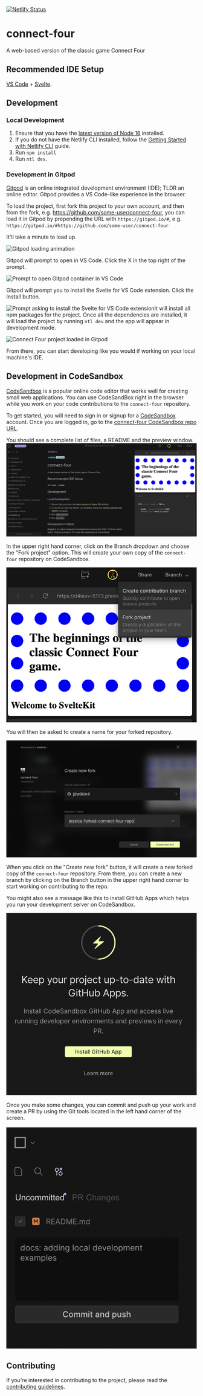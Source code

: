 [![Netlify Status](https://api.netlify.com/api/v1/badges/9d86a366-98d4-48d3-acf1-0fd2c817daec/deploy-status)](https://app.netlify.com/sites/awesome-connect-four/deploys)

# connect-four

A web-based version of the classic game Connect Four

## Recommended IDE Setup

[VS Code](https://code.visualstudio.com/) +
[Svelte](https://marketplace.visualstudio.com/items?itemName=svelte.svelte-vscode).

## Development

### Local Development

1. Ensure that you have the [latest version of Node 16](https://nodejs.org/en/download/) installed.
1. If you do not have the Netlify CLI installed, follow the
   [Getting Started with Netlify CLI](https://docs.netlify.com/cli/get-started/) guide.
1. Run `npm install`
1. Run `ntl dev`.

### Development in Gitpod

[Gitpod](https://gitpod.io) is an online integrated development environment (IDE); TLDR an online
editor. Gitpod provides a VS Code-like experience in the browser.

To load the project, first fork this project to your own account, and then from the fork, e.g.
https://github.com/some-user/connect-four, you can load it in Gitpod by prepending the URL with
`https://gitpod.io/#`, e.g. `https://gitpod.io/#https://github.com/some-user/connect-four`

It'll take a minute to load up.

![Gitpod loading animation](gitpod-loading.png)

Gitpod will prompt to open in VS Code. Click the X in the top right of the prompt.

![Prompt to open Gitpod container in VS Code](open-in-gitpod-container-vscode.png)

Gitpod will prompt you to install the Svelte for VS Code extension. Click the Install button.

![Prompt asking to install the Svelte for VS Code extension](svelte-for-vs-code-extension.png)It
will install all npm packages for the project. Once all the dependencies are installed, it will load
the project by running `ntl dev` and the app will appear in development mode.

![Connect Four project loaded in Gitpod](gitpod.png)

From there, you can start developing like you would if working on your local machine's IDE.

## Development in CodeSandbox
[CodeSandbox](https://codesandbox.io/) is a popular online code editor that works well for creating small web applications. You can use CodeSandBox right in the browser while you work on your code contributions to the `connect-four` repository. 

To get started, you will need to sign in or signup for a [CodeSandbox](https://codesandbox.io/) account. Once you are logged in, go to the [connect-four CodeSandbox repo URL](https://codesandbox.io/p/github/nickytonline/connect-four/main?file=%2FREADME.md).

You should see a complete list of files, a README and the preview window. 
![connect four CodeSandbox repo](assets/codesandbox-connect-four.png)

In the upper right hand corner, click on the Branch dropdown and choose the "Fork project" option. This will create your own copy of the `connect-four` repository on CodeSandbox.

![CodeSandbox fork a project](assets/fork-codesandbox-repo.png)

You will then be asked to create a name for your forked repository. 

![CodeSandbox create name for forked repo](assets/rename-repo-codesandbox.png)

When you click on the "Create new fork" button, it will create a new forked copy of the `connect-four` repository. From there, you can create a new branch by clicking on the Branch button in the upper right hand corner to start working on contributing to the repo. 

You might also see a message like this to install GitHub Apps which helps you run your development server on CodeSandbox.

![CodeSandbox GitHub apps install](assets/github-apps-codesandbox-install.png)

Once you make some changes, you can commit and push up your work and create a PR by using the Git tools located in the left hand corner of the screen. 

![Git tools in CodeSandbox](assets/git-tools-codesandbox.png)

## Contributing

If you're interested in contributing to the project, please read the
[contributing guidelines](CONTRIBUTING.md).
